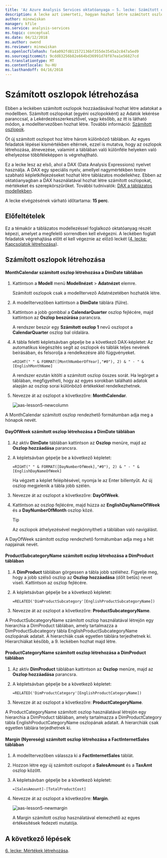```yaml
---
title: 'Az Azure Analysis Services oktatóanyaga – 5. lecke: Számított oszlopok létrehozása | Microsoft Docs'
description: A lecke azt ismerteti, hogyan hozhat létre számított oszlopokat az Azure Analysis Services oktatóprojektjében.
author: minewiskan
manager: kfile
ms.service: analysis-services
ms.topic: conceptual
ms.date: 04/12/2018
ms.author: owend
ms.reviewer: minewiskan
ms.openlocfilehash: fa4a092fd811572136bf355de3545a2c847a5ed9
ms.sourcegitcommit: 9cdd83256b82e664bd36991d78f87ea1e56827cd
ms.translationtype: MT
ms.contentlocale: hu-HU
ms.lasthandoff: 04/16/2018
---
```

# <a name="create-calculated-columns"></a>Számított oszlopok létrehozása

Ebben a leckében számított oszlopok hozzáadásával hozhat létre adatokat a modellben. Számított oszlopokat (egyéni oszlopokként) az Adatok lekérése paranccsal, a Lekérdezésszerkesztővel, vagy később, az itt is látható módon, a modelltervezőben hozhat létre. További információ: [Számított oszlopok](https://docs.microsoft.com/sql/analysis-services/tabular-models/ssas-calculated-columns).
  
Öt új számított oszlopot hoz létre három különböző táblában. Az egyes feladatok lépései kismértékben eltérnek, ezzel is mutatva, hogy az oszlopok létrehozása, átnevezése, valamint a táblában való különféle helyeken való elhelyezése többféleképpen is végrehajtható.  

Ez a lecke lesz az első, ahol a DAX (Data Analysis Expressions) nyelvet használja. A DAX egy speciális nyelv, amellyel nagymértékben testre szabható képletkifejezéseket hozhat létre táblázatos modellekhez. Ebben az oktatóanyagban a DAX használatával hozhat létre számított oszlopokat, mértékeket és szerepkörszűrőket. További tudnivalók: [DAX a táblázatos modellekben](https://docs.microsoft.com/sql/analysis-services/tabular-models/understanding-dax-in-tabular-models-ssas-tabular). 
  
A lecke elvégzésének várható időtartama: **15 perc**.  
  
## <a name="prerequisites"></a>Előfeltételek  
Ez a témakör a táblázatos modellezéssel foglalkozó oktatóanyag részét képezi, amelyet a megfelelő sorrendben kell elvégezni. A leckében foglalt feladatok végrehajtása előtt el kell végeznie az előző leckét ([4. lecke: Kapcsolatok létrehozása](../tutorials/aas-lesson-4-create-relationships.md)). 
  
## <a name="create-calculated-columns"></a>Számított oszlopok létrehozása  
  
#### <a name="create-a-monthcalendar-calculated-column-in-the-dimdate-table"></a>MonthCalendar számított oszlop létrehozása a DimDate táblában  
  
1.  Kattintson a **Modell** menü **Modellnézet** > **Adatnézet** elemre.  
  
    Számított oszlopok csak a modelltervező Adatnézetében hozhatók létre.  
  
2.  A modelltervezőben kattintson a **DimDate** táblára (fülre).  
  
3.  Kattintson a jobb gombbal a **CalendarQuarter** oszlop fejlécére, majd kattintson az **Oszlop beszúrása** parancsra.  
  
    A rendszer beszúr egy **Számított oszlop 1** nevű oszlopot a **CalendarQuarter** oszlop bal oldalára.  
  
4.  A tábla feletti képletsávban gépelje be a következő DAX-képletet: Az automatikus kiegészítés segít az oszlopok és táblák teljes nevének beírásában, és felsorolja a rendelkezésre álló függvényeket.  
  
    ```  
    =RIGHT(" " & FORMAT([MonthNumberOfYear],"#0"), 2) & " - " & [EnglishMonthName]  
    ``` 
  
    A rendszer ezután kitölti a számított oszlop összes sorát. Ha legörget a táblában, megfigyelheti, hogy az egyes sorokban található adatok alapján az oszlop sorai különböző értékekkel rendelkezhetnek.    
  
5.  Nevezze át az oszlopot a következőre: **MonthCalendar**. 

    ![aas-lesson5-newcolumn](../tutorials/media/aas-lesson5-newcolumn.png) 
  
A MonthCalendar számított oszlop rendezhető formátumban adja meg a hónapok nevét.  
  
#### <a name="create-a-dayofweek-calculated-column-in-the-dimdate-table"></a>DayOfWeek számított oszlop létrehozása a DimDate táblában  
  
1.  Az aktív **DimDate** táblában kattintson az **Oszlop** menüre, majd az **Oszlop hozzáadása** parancsra.  
  
2.  A képletsávban gépelje be a következő képletet:  
    
    ```
    =RIGHT(" " & FORMAT([DayNumberOfWeek],"#0"), 2) & " - " & [EnglishDayNameOfWeek]  
    ```
    
    Ha végzett a képlet felépítésével, nyomja le az Enter billentyűt. Az új oszlop megjelenik a tábla jobb szélén.  
  
3.  Nevezze át az oszlopot a következőre: **DayOfWeek**.  
  
4.  Kattintson az oszlop fejlécére, majd húzza az **EnglishDayNameOfWeek** és a **DayNumberOfMonth** oszlop közé.  
  
    > [!TIP]  
    > Az oszlopok áthelyezésével megkönnyítheti a táblában való navigálást.  
  
A DayOfWeek számított oszlop rendezhető formátumban adja meg a hét napjainak nevét.  
  
#### <a name="create-a-productsubcategoryname-calculated-column-in-the-dimproduct-table"></a>ProductSubcategoryName számított oszlop létrehozása a DimProduct táblában  
  
  
1.  A **DimProduct** táblában görgessen a tábla jobb széléhez. Figyelje meg, hogy a jobb szélső oszlop az **Oszlop hozzáadása** (dőlt betűs) nevet viseli. Kattintson az oszlop fejlécére.  
  
2.  A képletsávban gépelje be a következő képletet:  
    
    ```
    =RELATED('DimProductSubcategory'[EnglishProductSubcategoryName])  
    ```
  
3.  Nevezze át az oszlopot a következőre: **ProductSubcategoryName**.  
  
A ProductSubcategoryName számított oszlop használatával létrejön egy hierarchia a DimProduct táblában, amely tartalmazza a DimProductSubcategory tábla EnglishProductSubcategoryName oszlopának adatait. A hierarchiák csak egyetlen táblára terjedhetnek ki. Hierarchiákat később, a 9. leckében hozhat majd létre.  
  
#### <a name="create-a-productcategoryname-calculated-column-in-the-dimproduct-table"></a>ProductCategoryName számított oszlop létrehozása a DimProduct táblában  
  
1.  Az aktív **DimProduct** táblában kattintson az **Oszlop** menüre, majd az **Oszlop hozzáadása** parancsra.  
  
2.  A képletsávban gépelje be a következő képletet:  
  
    ```
    =RELATED('DimProductCategory'[EnglishProductCategoryName]) 
    ```
    
3.  Nevezze át az oszlopot a következőre: **ProductCategoryName**.  
  
A ProductCategoryName számított oszlop használatával létrejön egy hierarchia a DimProduct táblában, amely tartalmazza a DimProductCategory tábla EnglishProductCategoryName oszlopának adatait. A hierarchiák csak egyetlen táblára terjedhetnek ki.  
  
#### <a name="create-a-margin-calculated-column-in-the-factinternetsales-table"></a>Margin (Nyereség) számított oszlop létrehozása a FactInternetSales táblában  
  
1.  A modelltervezőben válassza ki a **FactInternetSales** táblát.  
  
2.  Hozzon létre egy új számított oszlopot a **SalesAmount** és a **TaxAmt** oszlop között.  
  
3.  A képletsávban gépelje be a következő képletet:  
  
    ```
    =[SalesAmount]-[TotalProductCost]
    ``` 

4.  Nevezze át az oszlopot a következőre: **Margin**.  
 
      ![aas-lesson5-newmargin](../tutorials/media/aas-lesson5-newmargin.png)
      
    A Margin számított oszlop használatával elemezhető az egyes értékesítések fedezeti mutatója.  
  
## <a name="whats-next"></a>A következő lépések
[6. lecke: Mértékek létrehozása](../tutorials/aas-lesson-6-create-measures.md).
  
  
  
